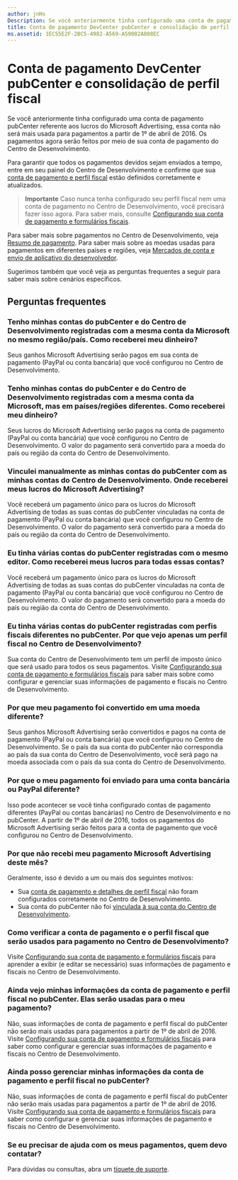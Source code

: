 ```yaml
---
author: jnHs
Description: Se você anteriormente tinha configurado uma conta de pagamento pubCenter referente aos lucros do Microsoft Advertising, essa conta não será mais usada para pagamentos a partir de 1º de abril de 2016. Seus pagamentos agora serão feitos por meio de sua conta de pagamento do Centro de Desenvolvimento.
title: Conta de pagamento DevCenter pubCenter e consolidação de perfil fiscal
ms.assetid: 1EC55E2F-2BC5-4982-A569-A59082A808EC
---
```


# Conta de pagamento DevCenter pubCenter e consolidação de perfil fiscal


Se você anteriormente tinha configurado uma conta de pagamento pubCenter referente aos lucros do Microsoft Advertising, essa conta não será mais usada para pagamentos a partir de 1º de abril de 2016. Os pagamentos agora serão feitos por meio de sua conta de pagamento do Centro de Desenvolvimento.

Para garantir que todos os pagamentos devidos sejam enviados a tempo, entre em seu painel do Centro de Desenvolvimento e confirme que sua [conta de pagamento e perfil fiscal](setting-up-your-payout-account-and-tax-forms.md) estão definidos corretamente e atualizados.

> **Importante**  Caso nunca tenha configurado seu perfil fiscal nem uma conta de pagamento no Centro de Desenvolvimento, você precisará fazer isso agora. Para saber mais, consulte [Configurando sua conta de pagamento e formulários fiscais](setting-up-your-payout-account-and-tax-forms.md).

Para saber mais sobre pagamentos no Centro de Desenvolvimento, veja [Resumo de pagamento](payout-summary.md). Para saber mais sobre as moedas usadas para pagamentos em diferentes países e regiões, veja [Mercados de conta e envio de aplicativo do desenvolvedor](account-types-locations-and-fees.md#account_markets).

Sugerimos também que você veja as perguntas frequentes a seguir para saber mais sobre cenários específicos.

## Perguntas frequentes

### Tenho minhas contas do pubCenter e do Centro de Desenvolvimento registradas com a mesma conta da Microsoft no mesmo região/país. Como receberei meu dinheiro?

Seus ganhos Microsoft Advertising serão pagos em sua conta de pagamento (PayPal ou conta bancária) que você configurou no Centro de Desenvolvimento.

### Tenho minhas contas do pubCenter e do Centro de Desenvolvimento registradas com a mesma conta da Microsoft, mas em países/regiões diferentes. Como receberei meu dinheiro?

Seus lucros do Microsoft Advertising serão pagos na conta de pagamento (PayPal ou conta bancária) que você configurou no Centro de Desenvolvimento. O valor do pagamento será convertido para a moeda do país ou região da conta do Centro de Desenvolvimento.

### Vinculei manualmente as minhas contas do pubCenter com as minhas contas do Centro de Desenvolvimento. Onde receberei meus lucros do Microsoft Advertising?

Você receberá um pagamento único para os lucros do Microsoft Advertising de todas as suas contas do pubCenter vinculadas na conta de pagamento (PayPal ou conta bancária) que você configurou no Centro de Desenvolvimento. O valor do pagamento será convertido para a moeda do país ou região da conta do Centro de Desenvolvimento.

### Eu tinha várias contas do pubCenter registradas com o mesmo editor. Como receberei meus lucros para todas essas contas?

Você receberá um pagamento único para os lucros do Microsoft Advertising de todas as suas contas do pubCenter vinculadas na conta de pagamento (PayPal ou conta bancária) que você configurou no Centro de Desenvolvimento. O valor do pagamento será convertido para a moeda do país ou região da conta do Centro de Desenvolvimento.

### Eu tinha várias contas do pubCenter registradas com perfis fiscais diferentes no pubCenter. Por que vejo apenas um perfil fiscal no Centro de Desenvolvimento?

Sua conta do Centro de Desenvolvimento tem um perfil de imposto único que será usado para todos os seus pagamentos. Visite [Configurando sua conta de pagamento e formulários fiscais](setting-up-your-payout-account-and-tax-forms.md) para saber mais sobre como configurar e gerenciar suas informações de pagamento e fiscais no Centro de Desenvolvimento.

### Por que meu pagamento foi convertido em uma moeda diferente?

Seus ganhos Microsoft Advertising serão convertidos e pagos na conta de pagamento (PayPal ou conta bancária) que você configurou no Centro de Desenvolvimento. Se o país da sua conta do pubCenter não correspondia ao país da sua conta do Centro de Desenvolvimento, você será pago na moeda associada com o país da sua conta do Centro de Desenvolvimento.

### Por que o meu pagamento foi enviado para uma conta bancária ou PayPal diferente?

Isso pode acontecer se você tinha configurado contas de pagamento diferentes (PayPal ou contas bancárias) no Centro de Desenvolvimento e no pubCenter. A partir de 1º de abril de 2016, todos os pagamentos do Microsoft Advertising serão feitos para a conta de pagamento que você configurou no Centro de Desenvolvimento.

### Por que não recebi meu pagamento Microsoft Advertising deste mês?

Geralmente, isso é devido a um ou mais dos seguintes motivos:

-   Sua [conta de pagamento e detalhes de perfil fiscal](setting-up-your-payout-account-and-tax-forms.md) não foram configurados corretamente no Centro de Desenvolvimento.
-   Sua conta do pubCenter não foi [vinculada à sua conta do Centro de Desenvolvimento](pubcenter-dev-center-integration.md).

### Como verificar a conta de pagamento e o perfil fiscal que serão usados para pagamento no Centro de Desenvolvimento?

Visite [Configurando sua conta de pagamento e formulários fiscais](setting-up-your-payout-account-and-tax-forms.md) para aprender a exibir (e editar se necessário) suas informações de pagamento e fiscais no Centro de Desenvolvimento.

### Ainda vejo minhas informações da conta de pagamento e perfil fiscal no pubCenter. Elas serão usadas para o meu pagamento?

Não, suas informações de conta de pagamento e perfil fiscal do pubCenter não serão mais usadas para pagamentos a partir de 1º de abril de 2016. Visite [Configurando sua conta de pagamento e formulários fiscais](setting-up-your-payout-account-and-tax-forms.md) para saber como configurar e gerenciar suas informações de pagamento e fiscais no Centro de Desenvolvimento.

### Ainda posso gerenciar minhas informações da conta de pagamento e perfil fiscal no pubCenter?

Não, suas informações de conta de pagamento e perfil fiscal do pubCenter não serão mais usadas para pagamentos a partir de 1º de abril de 2016. Visite [Configurando sua conta de pagamento e formulários fiscais](setting-up-your-payout-account-and-tax-forms.md) para saber como configurar e gerenciar suas informações de pagamento e fiscais no Centro de Desenvolvimento.

### Se eu precisar de ajuda com os meus pagamentos, quem devo contatar?

Para dúvidas ou consultas, abra um [tíquete de suporte](http://go.microsoft.com/fwlink/p/?LinkId=733342).

 

 






<!--HONumber=May16_HO2-->


